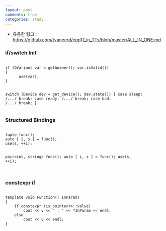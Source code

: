 ```yaml
---
layout: post
comments: true
categories: study
---
```


* 유용한 링크 : https://github.com/tvaneerd/cpp17_in_TTs/blob/master/ALL_IN_ONE.md
<h3>if/switch Init</h3>
<pre style="white-space: pre-wrap;">
<code class="c++">
if (QVariant var = getAnswer(); var.isValid())
{
      use(var);
}

switch (Device dev = get_device(); dev.state())
{
case sleep: /*...*/ break;
case ready: /*...*/ break;
case bad: /*...*/ break;
}
</code></pre>

<h3>Structured Bindings</h3>
<pre style="white-space: pre-wrap;">
<code class="c++">
tuple<int, string> func();
auto [ i, s ] = func();
use(s, ++i);      
      
pair<int, string> func();
auto [ i, s ] = func();
use(s, ++i);      
</code></pre>

<h3>constexpr if</h3>
<pre style="white-space: pre-wrap;">
<code class="c++">
template<typename T> void Function(T InParam)
{
    if constexpr (is_pointer<<T>>::value)
        cout << v << " : " << *InParam << endl;
    else
        cout << v << endl;
}
</code></pre>
